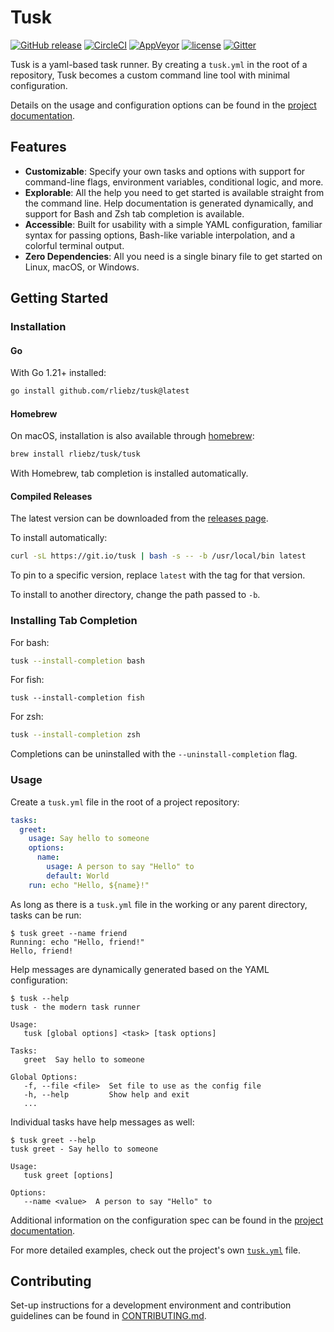 # Tusk

[![GitHub release](https://img.shields.io/github/release/rliebz/tusk.svg)][releases]
[![CircleCI](https://img.shields.io/circleci/project/github/rliebz/tusk/main.svg)][circle]
[![AppVeyor](https://img.shields.io/appveyor/ci/RobertLiebowitz/tusk/main.svg?label=windows)][appveyor]
[![license](https://img.shields.io/badge/license-MIT-blue.svg)](LICENSE)
[![Gitter](https://img.shields.io/gitter/room/tusk-cli/tusk.svg)][gitter]

Tusk is a yaml-based task runner. By creating a `tusk.yml` in the root of a
repository, Tusk becomes a custom command line tool with minimal configuration.

Details on the usage and configuration options can be found in the [project
documentation][documentation].

## Features

- **Customizable**: Specify your own tasks and options with support for
  command-line flags, environment variables, conditional logic, and more.
- **Explorable**: All the help you need to get started is available straight
  from the command line. Help documentation is generated dynamically, and
  support for Bash and Zsh tab completion is available.
- **Accessible**: Built for usability with a simple YAML configuration,
  familiar syntax for passing options, Bash-like variable interpolation, and a
  colorful terminal output.
- **Zero Dependencies**: All you need is a single binary file to get started on
  Linux, macOS, or Windows.

## Getting Started

### Installation

#### Go

With Go 1.21+ installed:

```bash
go install github.com/rliebz/tusk@latest
```

#### Homebrew

On macOS, installation is also available through [homebrew][homebrew]:

```bash
brew install rliebz/tusk/tusk
```

With Homebrew, tab completion is installed automatically.

#### Compiled Releases

The latest version can be downloaded from the [releases page][releases].

To install automatically:

```bash
curl -sL https://git.io/tusk | bash -s -- -b /usr/local/bin latest
```

To pin to a specific version, replace `latest` with the tag for that version.

To install to another directory, change the path passed to `-b`.

### Installing Tab Completion

For bash:

```bash
tusk --install-completion bash
```

For fish:

```fish
tusk --install-completion fish
```

For zsh:

```zsh
tusk --install-completion zsh
```

Completions can be uninstalled with the `--uninstall-completion` flag.

### Usage

Create a `tusk.yml` file in the root of a project repository:

```yaml
tasks:
  greet:
    usage: Say hello to someone
    options:
      name:
        usage: A person to say "Hello" to
        default: World
    run: echo "Hello, ${name}!"
```

As long as there is a `tusk.yml` file in the working or any parent directory,
tasks can be run:

```text
$ tusk greet --name friend
Running: echo "Hello, friend!"
Hello, friend!
```

Help messages are dynamically generated based on the YAML configuration:

```text
$ tusk --help
tusk - the modern task runner

Usage:
   tusk [global options] <task> [task options]

Tasks:
   greet  Say hello to someone

Global Options:
   -f, --file <file>  Set file to use as the config file
   -h, --help         Show help and exit
   ...
```

Individual tasks have help messages as well:

```text
$ tusk greet --help
tusk greet - Say hello to someone

Usage:
   tusk greet [options]

Options:
   --name <value>  A person to say "Hello" to
```

Additional information on the configuration spec can be found in the [project
documentation][spec].

For more detailed examples, check out the project's own [`tusk.yml`][tusk.yml]
file.

## Contributing

Set-up instructions for a development environment and contribution guidelines
can be found in [CONTRIBUTING.md][contributing].

[appveyor]: https://ci.appveyor.com/project/RobertLiebowitz/tusk
[circle]: https://circleci.com/gh/rliebz/tusk/tree/main
[contributing]: https://github.com/rliebz/tusk/blob/main/CONTRIBUTING.md
[documentation]: https://rliebz.github.io/tusk/
[gitter]: https://gitter.im/tusk-cli/tusk
[homebrew]: https://brew.sh
[releases]: https://github.com/rliebz/tusk/releases
[spec]: https://rliebz.github.io/tusk/spec/
[tusk.yml]: https://github.com/rliebz/tusk/blob/main/tusk.yml
